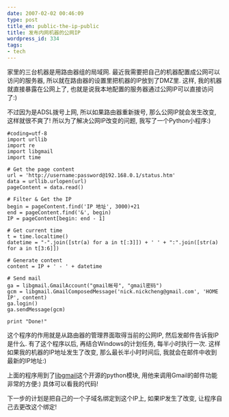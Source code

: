 ```yaml
---
date: 2007-02-02 00:46:09
type: post
title_en: public-the-ip-public
title: 发布内网机器的公网IP
wordpress_id: 334
tags:
- tech
---
```


家里的三台机器是用路由器组的局域网. 最近我需要把自己的机器配置成公网可以访问的服务器, 所以就在路由器的设置里把机器的IP放到了DMZ里. 这样, 我的机器就直接暴露在公网上了, 也就是说我本地配置的服务器通过公网IP可以直接访问了:)

不过因为是ADSL拨号上网, 所以如果路由器重新拨号, 那么公网IP就会发生改变, 这样就很不爽了! 所以为了解决公网IP改变的问题, 我写了一个Python小程序:)

	#coding=utf-8
	import urllib
	import re
	import libgmail
	import time
	
	# Get the page content
	url = 'http://username:password@192.168.0.1/status.htm'
	data = urllib.urlopen(url)
	pageContent = data.read()
	
	# Filter & Get the IP
	begin = pageContent.find('IP 地址', 3000)+21
	end = pageContent.find('&', begin)
	IP = pageContent[begin: end - 1]
	
	# Get current time
	t = time.localtime()
	datetime = "-".join([str(a) for a in t[:3]]) + ' ' + ":".join([str(a) for a in t[3:6]])
	
	# Generate content
	content = IP + ' - ' + datetime
	
	# Send mail
	ga = libgmail.GmailAccount("gmail帐号", "gmail密码")
	gcm = libgmail.GmailComposedMessage('nick.nickcheng@gmail.com', 'HOME IP', content)
	ga.login()
	ga.sendMessage(gcm)
	
	print "Done!"

这个程序的作用就是从路由器的管理界面取得当前的公网IP, 然后发邮件告诉我IP是什么. 有了这个程序以后, 再结合Windows的计划任务, 每半小时执行一次. 这样如果我的机器的IP地址发生了改变, 那么最长半小时时间后, 我就会在邮件中收到最新的IP地址:)

上面的程序用到了[libgmail](http://libgmail.sourceforge.net/)这个开源的python模块, 用他来调用Gmail的邮件功能非常的方便:) 具体可以看我的代码!

下一步的计划是把自己的一个子域名绑定到这个IP上, 如果IP发生了改变, 让程序自己去更改这个绑定!

